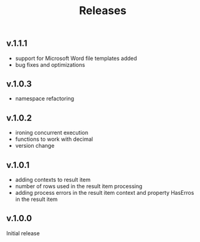 ﻿---
order: 5
title: Releases
---

## v.1.1.1
- support for Microsoft Word file templates added
- bug fixes and optimizations

## v.1.0.3
- namespace refactoring

## v.1.0.2
- ironing concurrent execution
- functions to work with decimal
- version change

## v.1.0.1
- adding contexts to result item
- number of rows used in the result item processing
- adding process errors in the result item context and property HasErros in the result item

## v.1.0.0
Initial release
